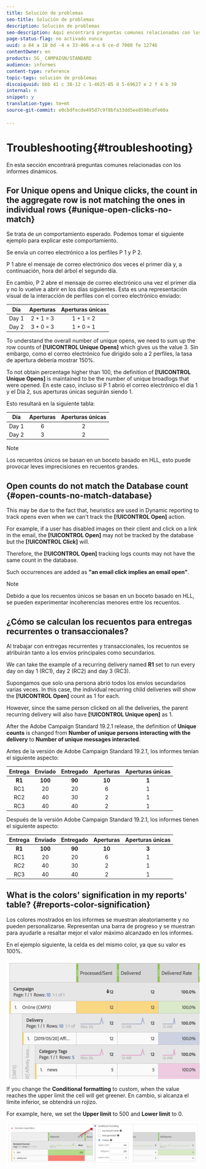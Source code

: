```yaml
---
title: Solución de problemas
seo-title: Solución de problemas
description: Solución de problemas
seo-description: Aquí encontrará preguntas comunes relacionadas con los informes dinámicos.
page-status-flag: no activado nunca
uuid: a 84 a 18 bd -4 e 33-466 e-a 6 ce-d 7008 fe 12746
contentOwner: en
products: SG_ CAMPAIGN/STANDARD
audience: informes
content-type: reference
topic-tags: solución de problemas
discoiquuid: bbb 41 c 38-12 c 1-4625-85 d 5-69627 e 2 f 4 b 39
internal: n
snippet: y
translation-type: tm+mt
source-git-commit: e0cbdfecde495d7c9f8bfa33dd5ee8598cdfe60a

---
```



# Troubleshooting{#troubleshooting}

En esta sección encontrará preguntas comunes relacionadas con los informes dinámicos.

## For Unique opens and Unique clicks, the count in the aggregate row is not matching the ones in individual rows {#unique-open-clicks-no-match}

Se trata de un comportamiento esperado.
Podemos tomar el siguiente ejemplo para explicar este comportamiento.

Se envía un correo electrónico a los perfiles P 1 y P 2.

P 1 abre el mensaje de correo electrónico dos veces el primer día y, a continuación, hora del árbol el segundo día.

En cambio, P 2 abre el mensaje de correo electrónico una vez el primer día y no lo vuelve a abrir en los días siguientes.
Esta es una representación visual de la interacción de perfiles con el correo electrónico enviado:

<table> 
 <thead> 
  <tr> 
   <th align="center"> <strong>Día</strong><br /> </th> 
   <th align="center"> <strong>Aperturas</strong><br /> </th> 
   <th align="center"> <strong>Aperturas únicas</strong><br /> </th> 
  </tr> 
 </thead> 
 <tbody> 
  <tr> 
   <td align="center"> Day 1<br /> </td> 
   <td align="center"> 2 + 1 = 3<br /> </td> 
   <td align="center"> 1 + 1 = 2<br /> </td> 
  </tr> 
  <tr> 
   <td align="center"> Day 2<br /> </td> 
   <td align="center"> 3 + 0 = 3<br /> </td> 
   <td align="center"> 1 + 0 = 1<br /> </td> 
  </tr>
 </tbody> 
</table>

To understand the overall number of unique opens, we need to sum up the row counts of **[!UICONTROL Unique Opens]** which gives us the value 3. Sin embargo, como el correo electrónico fue dirigido solo a 2 perfiles, la tasa de apertura debería mostrar 150%.

To not obtain percentage higher than 100, the definition of **[!UICONTROL Unique Opens]** is maintained to be the number of unique broadlogs that were opened. En este caso, incluso si P 1 abrió el correo electrónico el día 1 y el Día 2, sus aperturas únicas seguirán siendo 1.

Esto resultará en la siguiente tabla:

<table> 
 <thead> 
  <tr> 
   <th align="center"> <strong>Día</strong><br /> </th> 
   <th align="center"> <strong>Aperturas</strong><br /> </th> 
   <th align="center"> <strong>Aperturas únicas</strong><br /> </th> 
  </tr> 
 </thead> 
 <tbody> 
  <tr> 
   <td align="center"> Day 1<br /> </td> 
   <td align="center"> 6<br /> </td> 
   <td align="center"> 2<br /> </td>
  </tr> 
  <tr> 
   <td align="center"> Day 2<br /> </td> 
   <td align="center"> 3<br /> </td> 
   <td align="center"> 2<br /> </td> 
  </tr> 
 </tbody> 
</table>

>[!NOTE]
>
>Los recuentos únicos se basan en un boceto basado en HLL, esto puede provocar leves imprecisiones en recuentos grandes.

## Open counts do not match the Database count {#open-counts-no-match-database}

This may be due to the fact that, heuristics are used in Dynamic reporting to track opens even when we can't track the **[!UICONTROL Open]** action.

For example, if a user has disabled images on their client and click on a link in the email, the **[!UICONTROL Open]** may not be tracked by the database but the **[!UICONTROL Click]** will.

Therefore, the **[!UICONTROL Open]** tracking logs counts may not have the same count in the database.

Such occurrences are added as **"an email click implies an email open"**.

>[!NOTE]
>
>Debido a que los recuentos únicos se basan en un boceto basado en HLL, se pueden experimentar incoherencias menores entre los recuentos.

## ¿Cómo se calculan los recuentos para entregas recurrentes o transaccionales?

Al trabajar con entregas recurrentes y transaccionales, los recuentos se atribuirán tanto a los envíos principales como secundarios.

We can take the example of a recurring delivery named **R1** set to run every day on day 1 (RC1), day 2 (RC2) and day 3 (RC3).

Supongamos que solo una persona abrió todos los envíos secundarios varias veces. In this case, the individual recurring child deliveries will show the **[!UICONTROL Open]** count as 1 for each.

However, since the same person clicked on all the deliveries, the parent recurring delivery will also have **[!UICONTROL Unique open]** as 1.

After the Adobe Campaign Standard 19.2.1 release, the definition of **Unique counts** is changed from **Number of unique persons interacting with the delivery** to **Number of unique messages interacted**.

Antes de la versión de Adobe Campaign Standard 19.2.1, los informes tenían el siguiente aspecto:

<table> 
 <thead> 
  <tr> 
   <th align="center"> <strong>Entrega</strong><br /> </th> 
   <th align="center"> <strong>Enviado</strong><br /> </th> 
   <th align="center"> <strong>Entregado</strong><br /> </th>
   <th align="center"> <strong>Aperturas</strong><br /> </th> 
   <th align="center"> <strong>Aperturas únicas</strong><br /> </th>
  </tr> 
 </thead> 
 <tbody> 
  <tr> 
   <td align="center"> <strong>R1<br/> </td> 
   <td align="center"> <strong>100<br/> </td> 
   <td align="center"> <strong>90<br/> </td> 
   <td align="center"> <strong>10<br/> </td> 
   <td align="center"> <strong>1<br/> </td> 
  </tr> 
  <tr> 
   <td align="center"> RC1<br/> </td> 
   <td align="center"> 20<br /> </td> 
   <td align="center"> 20<br /> </td> 
   <td align="center"> 6<br /> </td> 
   <td align="center"> 1<br /> </td> 
  </tr>
    <tr> 
   <td align="center"> RC2<br /> </td> 
   <td align="center"> 40<br /> </td> 
   <td align="center"> 30<br /> </td> 
   <td align="center"> 2<br /> </td> 
   <td align="center"> 1<br /> </td> 
  </tr> 
    <tr> 
   <td align="center"> RC3<br /> </td> 
   <td align="center"> 40<br /> </td> 
   <td align="center"> 40<br /> </td> 
   <td align="center"> 2<br /> </td> 
   <td align="center"> 1<br /> </td> 
  </tr>
 </tbody> 
</table>

Después de la versión Adobe Campaign Standard 19.2.1, los informes tienen el siguiente aspecto:

<table> 
 <thead> 
  <tr> 
   <th align="center"> <strong>Entrega</strong><br /> </th> 
   <th align="center"> <strong>Enviado</strong><br /> </th> 
   <th align="center"> <strong>Entregado</strong><br /> </th>
   <th align="center"> <strong>Aperturas</strong><br /> </th> 
   <th align="center"> <strong>Aperturas únicas</strong><br /> </th>
  </tr> 
 </thead> 
 <tbody> 
  <tr> 
   <td align="center"> <strong>R1<br/> </td> 
   <td align="center"> <strong>100<br/> </td> 
   <td align="center"> <strong>90<br/> </td> 
   <td align="center"> <strong>10<br/> </td> 
   <td align="center"> <strong>3<br/> </td> 
  </tr> 
  <tr> 
   <td align="center"> RC1<br/> </td> 
   <td align="center"> 20<br /> </td> 
   <td align="center"> 20<br /> </td> 
   <td align="center"> 6<br /> </td> 
   <td align="center"> 1<br /> </td> 
  </tr>
    <tr> 
   <td align="center"> RC2<br /> </td> 
   <td align="center"> 40<br /> </td> 
   <td align="center"> 30<br /> </td> 
   <td align="center"> 2<br /> </td> 
   <td align="center"> 1<br /> </td> 
  </tr> 
    <tr> 
   <td align="center"> RC3<br /> </td> 
   <td align="center"> 40<br /> </td> 
   <td align="center"> 40<br /> </td> 
   <td align="center"> 2<br /> </td> 
   <td align="center"> 1<br /> </td> 
  </tr> 
 </tbody> 
</table>

## What is the colors' signification in my reports' table? {#reports-color-signification}

Los colores mostrados en los informes se muestran aleatoriamente y no pueden personalizarse. Representan una barra de progreso y se muestran para ayudarle a resaltar mejor el valor máximo alcanzado en los informes.

En el ejemplo siguiente, la celda es del mismo color, ya que su valor es 100%.

![](assets/troubleshooting_1.png)

If you change the **Conditional formatting** to custom, when the value reaches the upper limit the cell will get greener. En cambio, si alcanza el límite inferior, se obtendrá un rojizo.

For example, here, we set the **Upper limit** to 500 and **Lower limit** to 0.

![](assets/troubleshooting_2.png)